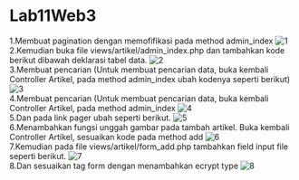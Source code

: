 # Lab11Web3
1.Membuat pagination dengan memofifikasi pada method admin_index
![1](https://user-images.githubusercontent.com/101261241/175814460-4ba0986d-0bb0-44c1-9631-16d18c99577c.PNG)<br>
2.Kemudian buka file views/artikel/admin_index.php dan tambahkan kode berikut
dibawah deklarasi tabel data.
![2](https://user-images.githubusercontent.com/101261241/175814462-29289173-d76f-479c-9f50-d234404ed78c.PNG)<br>
3.Membuat pencarian (Untuk membuat pencarian data, buka kembali Controller Artikel, pada method
admin_index ubah kodenya seperti berikut)
![3](https://user-images.githubusercontent.com/101261241/175814463-8ecf9cef-6967-4e64-9a0d-9eb0ae48d1b1.PNG)<br>
4.Membuat pencarian (Untuk membuat pencarian data, buka kembali Controller Artikel, pada method
admin_index
![4](https://user-images.githubusercontent.com/101261241/175814464-78f67b35-50a7-4760-a937-d3ceb4b5c526.PNG)<br>
5.Dan pada link pager ubah seperti berikut.
![5](https://user-images.githubusercontent.com/101261241/175814465-0e49b179-b4b0-4f08-84e1-5bb773986649.PNG)<br>
6.Menambahkan fungsi unggah gambar pada tambah artikel. Buka kembali Controller
Artikel, sesuaikan kode pada method add
![6](https://user-images.githubusercontent.com/101261241/175814467-470555a5-6444-43d3-ab7b-0ddcda41c3a0.PNG)<br>
7.Kemudian pada file views/artikel/form_add.php tambahkan field input file seperti
berikut.
![7](https://user-images.githubusercontent.com/101261241/175814469-3042bf06-381c-44c2-8bfe-adeaec483ad3.PNG)<br>
8.Dan sesuaikan tag form dengan menambahkan ecrypt type
![8](https://user-images.githubusercontent.com/101261241/175814472-86ef3dca-216a-4d14-8b3d-80c6df74c03b.PNG)<br>
